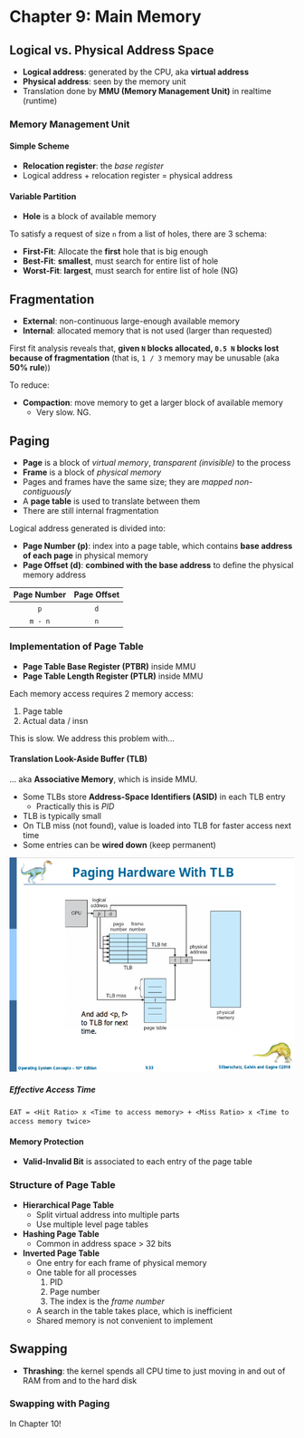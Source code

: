 # Chapter 9: Main Memory

## Logical vs. Physical Address Space

- **Logical address**: generated by the CPU, aka **virtual address**
- **Physical address**: seen by the memory unit
- Translation done by **MMU (Memory Management Unit)** in realtime (runtime)

### Memory Management Unit

#### Simple Scheme

- **Relocation register**: the _base register_
- Logical address + relocation register = physical address

#### Variable Partition

- **Hole** is a block of available memory

To satisfy a request of size `n` from a list of holes, there are 3 schema:

- **First-Fit**: Allocate the **first** hole that is big enough
- **Best-Fit**: **smallest**, must search for entire list of hole
- **Worst-Fit**: **largest**, must search for entire list of hole (NG)

## Fragmentation

- **External**: non-continuous large-enough available memory
- **Internal**: allocated memory that is not used (larger than requested)

First fit analysis reveals that, **given `N` blocks allocated, `0.5 N` blocks lost because of fragmentation** (that is, `1 / 3` memory may be unusable (aka **50% rule**))

To reduce:

- **Compaction**: move memory to get a larger block of available memory
  - Very slow. NG.

## Paging

- **Page** is a block of _virtual memory_, _transparent (invisible)_ to the process
- **Frame** is a block of _physical memory_
- Pages and frames have the same size; they are _mapped non-contiguously_
- A **page table** is used to translate between them
- There are still internal fragmentation

Logical address generated is divided into:

- **Page Number (p)**: index into a page table, which contains **base address of each page** in physical memory
- **Page Offset (d)**: **combined with the base address** to define the physical memory address

| Page Number | Page Offset |
| :---------: | :---------: |
|     `p`     |     `d`     |
|   `m - n`   |     `n`     |

### Implementation of Page Table

- **Page Table Base Register (PTBR)** inside MMU
- **Page Table Length Register (PTLR)** inside MMU

Each memory access requires 2 memory access:

1. Page table
2. Actual data / insn

This is slow. We address this problem with...

#### Translation Look-Aside Buffer (TLB)

... aka **Associative Memory**, which is inside MMU.

- Some TLBs store **Address-Space Identifiers (ASID)** in each TLB entry
  - Practically this is _PID_
- TLB is typically small
- On TLB miss (not found), value is loaded into TLB for faster access next time
- Some entries can be **wired down** (keep permanent)

![TLB](./img/tlb.png)

##### Effective Access Time

```
EAT = <Hit Ratio> x <Time to access memory> + <Miss Ratio> x <Time to access memory twice>
```

#### Memory Protection

- **Valid-Invalid Bit** is associated to each entry of the page table

### Structure of Page Table

- **Hierarchical Page Table**
  - Split virtual address into multiple parts
  - Use multiple level page tables
- **Hashing Page Table**
  - Common in address space > 32 bits
- **Inverted Page Table**
  - One entry for each frame of physical memory
  - One table for all processes
    1. PID
    2. Page number
    3. The index is the _frame number_
  - A search in the table takes place, which is inefficient
  - Shared memory is not convenient to implement

## Swapping

- **Thrashing**: the kernel spends all CPU time to just moving in and out of RAM from and to the hard disk

### Swapping with Paging

In Chapter 10!
